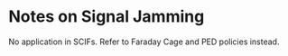 # Notes on Signal Jamming

No application in SCIFs. Refer to Faraday Cage and PED policies instead.
